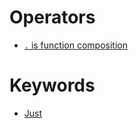 # Operators
* [`.` is function composition](https://stackoverflow.com/a/631323/760506)

# Keywords
* [Just](Just.md)
